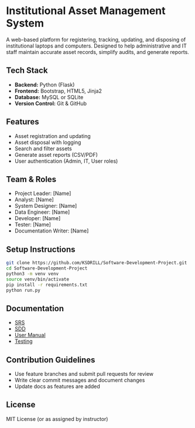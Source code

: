 # Institutional Asset Management System

A web-based platform for registering, tracking, updating, and disposing of institutional laptops and computers. Designed to help administrative and IT staff maintain accurate asset records, simplify audits, and generate reports.

## Tech Stack
- **Backend:** Python (Flask)
- **Frontend:** Bootstrap, HTML5, Jinja2
- **Database:** MySQL or SQLite
- **Version Control:** Git & GitHub

## Features
- Asset registration and updating
- Asset disposal with logging
- Search and filter assets
- Generate asset reports (CSV/PDF)
- User authentication (Admin, IT, User roles)

## Team & Roles
- Project Leader: [Name]
- Analyst: [Name]
- System Designer: [Name]
- Data Engineer: [Name]
- Developer: [Name]
- Tester: [Name]
- Documentation Writer: [Name]

## Setup Instructions

```bash
git clone https://github.com/KSDRILL/Software-Development-Project.git
cd Software-Development-Project
python3 -m venv venv
source venv/bin/activate
pip install -r requirements.txt
python run.py
```

## Documentation
- [SRS](docs/SRS.md)
- [SDD](docs/SDD.md)
- [User Manual](docs/UserManual.md)
- [Testing](docs/Testing.md)

## Contribution Guidelines

- Use feature branches and submit pull requests for review
- Write clear commit messages and document changes
- Update docs as features are added

## License
MIT License (or as assigned by instructor)
